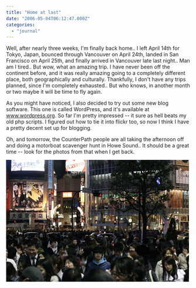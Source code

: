 ```yaml
---
title: "Home at last"
date: "2006-05-04T06:12:47.000Z"
categories: 
  - "journal"
---
```


Well, after nearly three weeks, I'm finally back home.. I left April 14th for Tokyo, Japan, bounced through Vancouver on April 24th, landed in San Francisco on April 25th, and finally arrived in Vancouver late last night.. Man am I tired.. But wow, what an amazing trip. I have never been off the continent before, and it was really amazing going to a completely different place, both geographically and culturally. Thankfully, I don't have any trips planned, since I'm completely exhausted.. But who knows, in another month or two maybe it will be time to fly again.

As you might have noticed, I also decided to try out some new blog software. This one is called WordPress, and it's available at www.wordpress.org. So far I'm pretty impressed -- it sure as hell beats my old php scripts. I figured out how to tie it into flickr too, so now I think I have a pretty decent set up for blogging.

Oh, and tomorrow, the CounterPath people are all taking the afternoon off and doing a motorboat scavenger hunt in Howe Sound.. It should be a great time -- look for the photos from that when I get back.

[![Shibuya](images/133151085_1a51df7c6a.jpg)](http://www.flickr.com/photos/duanestorey/133151085/)
